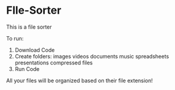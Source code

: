 # FIle-Sorter

This is a file sorter

To run:

1. Download Code
2. Create folders:
       images
       videos
       documents
       music
       spreadsheets
       presentations
       compressed files
3. Run Code

All your files will be organized based on their file extension!
